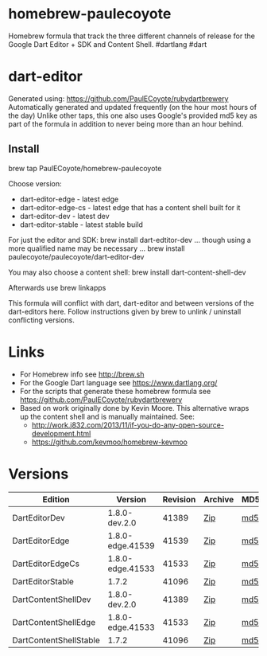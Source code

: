 homebrew-paulecoyote
====================

Homebrew formula that track the three different channels of release for the Google Dart Editor + SDK and Content Shell.  #dartlang #dart

dart-editor
===========

Generated using: https://github.com/PaulECoyote/rubydartbrewery
Automatically generated and updated frequently (on the hour most hours of the day)
Unlike other taps, this one also uses Google's provided md5 key as part of the formula in addition to never being more than an hour behind.

Install
-------
brew tap PaulECoyote/homebrew-paulecoyote

Choose version:
* dart-editor-edge - latest edge
* dart-editor-edge-cs - latest edge that has a content shell built for it
* dart-editor-dev - latest dev
* dart-editor-stable - latest stable build

For just the editor and SDK:
brew install dart-edtitor-dev
... though using a more qualified name may be necessary ...
brew install paulecoyote/paulecoyote/dart-editor-dev

You may also choose a content shell:
brew install dart-content-shell-dev

Afterwards use 
brew linkapps

This formula will conflict with dart, dart-editor and between versions of the dart-editors here.  Follow instructions given by brew to unlink / uninstall conflicting versions.

Links
=====
* For Homebrew info see http://brew.sh
* For the Google Dart language see https://www.dartlang.org/
* For the scripts that generate these homebrew formula see https://github.com/PaulECoyote/rubydartbrewery
* Based on work originally done by Kevin Moore. This alternative wraps up the content shell and is manually maintained.  See: 
    * http://work.j832.com/2013/11/if-you-do-any-open-source-development.html
    * https://github.com/kevmoo/homebrew-kevmoo

Versions
========
| Edition | Version | Revision | Archive | MD5 | Notes |
| ------- | ------- | -------- | ------- | --- | ----- |
| DartEditorDev | 1.8.0-dev.2.0 | 41389 | [Zip](https://storage.googleapis.com/dart-archive/channels/dev/release/41389/editor/darteditor-macos-x64.zip) | [md5](https://storage.googleapis.com/dart-archive/channels/dev/release/41389/editor/darteditor-macos-x64.zip.md5sum) | [Changes](https://storage.googleapis.com/dart-archive/channels/dev/release/latest/changelog.html) |
| DartEditorEdge | 1.8.0-edge.41539 | 41539 | [Zip](https://storage.googleapis.com/dart-archive/channels/be/raw/41539/editor/darteditor-macos-x64.zip) | [md5](https://storage.googleapis.com/dart-archive/channels/be/raw/41539/editor/darteditor-macos-x64.zip.md5sum) | - |
| DartEditorEdgeCs | 1.8.0-edge.41533 | 41533 | [Zip](https://storage.googleapis.com/dart-archive/channels/be/raw/41533/editor/darteditor-macos-x64.zip) | [md5](https://storage.googleapis.com/dart-archive/channels/be/raw/41533/editor/darteditor-macos-x64.zip.md5sum) | - |
| DartEditorStable | 1.7.2 | 41096 | [Zip](https://storage.googleapis.com/dart-archive/channels/stable/release/41096/editor/darteditor-macos-x64.zip) | [md5](https://storage.googleapis.com/dart-archive/channels/stable/release/41096/editor/darteditor-macos-x64.zip.md5sum) | [Changes](https://storage.googleapis.com/dart-archive/channels/stable/release/latest/changelog.html) |
| DartContentShellDev | 1.8.0-dev.2.0 | 41389 | [Zip](https://storage.googleapis.com/dart-archive/channels/dev/release/41389/dartium/content_shell-macos-ia32-release.zip) | [md5](https://storage.googleapis.com/dart-archive/channels/dev/release/41389/dartium/content_shell-macos-ia32-release.zip.md5sum) | - |
| DartContentShellEdge | 1.8.0-edge.41533 | 41533 | [Zip](https://storage.googleapis.com/dart-archive/channels/be/raw/41533/dartium/content_shell-macos-ia32-release.zip) | [md5](https://storage.googleapis.com/dart-archive/channels/be/raw/41533/dartium/content_shell-macos-ia32-release.zip.md5sum) | - |
| DartContentShellStable | 1.7.2 | 41096 | [Zip](https://storage.googleapis.com/dart-archive/channels/stable/release/41096/dartium/content_shell-macos-ia32-release.zip) | [md5](https://storage.googleapis.com/dart-archive/channels/stable/release/41096/dartium/content_shell-macos-ia32-release.zip.md5sum) | - |

